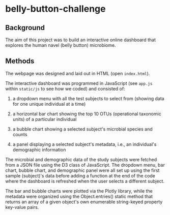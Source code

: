 # belly-button-challenge

## Background
The aim of this project was to build an interactive online dashboard that explores the human navel (belly button) microbiome.

## Methods
The webpage was designed and laid out in HTML (open `index.html`). 

The interactive dashboard was programmed in JavaScript (see `app.js` within `static/js` to see how we coded) and consisted of:

1. a dropdown menu with all the test subjects to select from (showing data for one unique individual at a time)

2. a horizontal bar chart showing the top 10 OTUs (operational taxonomic units) of a particular individual

3. a bubble chart showing a selected subject's microbial species and counts

4. a panel displaying a selected subject's metadata, i.e., an individual's demographic information

The microbial and demographic data of the study subjects were fetched from a JSON file using the D3 class of JavaScript. The dropdown menu, bar chart, bubble chart, and demographic panel were all set up using the first sample (subject)'s data before adding a function at the end of the code where the dashboard is refreshed when the user selects a different subject.  

The bar and bubble charts were plotted via the Plotly library, while the metadata were organized using the Object.entries() static method that returns an array of a given object's own enumerable string-keyed property key-value pairs. 